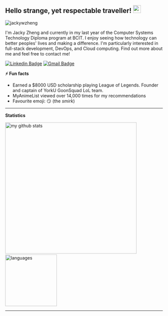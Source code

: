 <!--header2, the image below is an animated waving hand emoji-->
<h2>Hello strange, yet respectable traveller! <img src="https://media.giphy.com/media/hvRJCLFzcasrR4ia7z/giphy.gif" width="25px"></h2>
<!--profile views-->
<img src="https://komarev.com/ghpvc/?username=jackywzheng" alt="jackywzheng" />

I'm Jacky Zheng and currently in my last year of the Computer Systems Technology Diploma program at BCIT. I enjoy seeing how technology can better peoples' lives and making a difference. I'm particularly interested in full-stack development, DevOps, and Cloud computing. Find out more about me and feel free to contact me!

[![Linkedin Badge](https://img.shields.io/badge/-jackywzheng-blue?style=flat-square&logo=Linkedin&logoColor=white&link=https://www.linkedin.com/in/jackywzheng/)](https://www.linkedin.com/in/jackywzheng/)
[![Gmail Badge](https://img.shields.io/badge/-jackywzheng@gmail.com-c14438?style=flat-square&logo=Gmail&logoColor=white&link=mailto:jackywzheng@gmail.com)](mailto:jackywzheng@gmail.com)

<strong>⚡ Fun facts</strong>
   
   - Earned a $8000 USD scholarship playing League of Legends. Founder and captain of YorkU GoonSquad LoL team.
   - MyAnimeList viewed over 14,000 times for my recommendations
   - Favourite emoji: :smirk: (the *smirk*)

<hr>

<strong>Statistics</strong>
<br>

<!-- GitHub stats -->
<p align="left">
<img src="https://github-readme-stats.jackywzheng.vercel.app/api?username=jackywzheng&show_icons=true&theme=buefy" alt="my github stats" width="420"/>&nbsp;<img src="https://github-readme-stats.jackywzheng.vercel.app/api/top-langs/?username=jackywzheng&layout=compact&theme=buefy" alt="languages" height="165">
</p>


<!--Waka readme workflow https://github.com/anmol098/waka-readme-stats/-->

<!--START_SECTION:waka-->




<!--END_SECTION:waka-->


---


<!--Shoutout to those who work on GitHub profile and make it look FABULOUS -->
